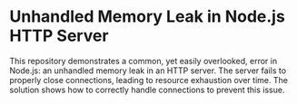 # Unhandled Memory Leak in Node.js HTTP Server

This repository demonstrates a common, yet easily overlooked, error in Node.js: an unhandled memory leak in an HTTP server.  The server fails to properly close connections, leading to resource exhaustion over time.  The solution shows how to correctly handle connections to prevent this issue.